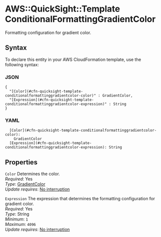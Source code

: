 # AWS::QuickSight::Template ConditionalFormattingGradientColor<a name="aws-properties-quicksight-template-conditionalformattinggradientcolor"></a>

Formatting configuration for gradient color\.

## Syntax<a name="aws-properties-quicksight-template-conditionalformattinggradientcolor-syntax"></a>

To declare this entity in your AWS CloudFormation template, use the following syntax:

### JSON<a name="aws-properties-quicksight-template-conditionalformattinggradientcolor-syntax.json"></a>

```
{
  "[Color](#cfn-quicksight-template-conditionalformattinggradientcolor-color)" : GradientColor,
  "[Expression](#cfn-quicksight-template-conditionalformattinggradientcolor-expression)" : String
}
```

### YAML<a name="aws-properties-quicksight-template-conditionalformattinggradientcolor-syntax.yaml"></a>

```
  [Color](#cfn-quicksight-template-conditionalformattinggradientcolor-color):
    GradientColor
  [Expression](#cfn-quicksight-template-conditionalformattinggradientcolor-expression): String
```

## Properties<a name="aws-properties-quicksight-template-conditionalformattinggradientcolor-properties"></a>

`Color` <a name="cfn-quicksight-template-conditionalformattinggradientcolor-color"></a>
Determines the color\.  
_Required_: Yes  
_Type_: [GradientColor](aws-properties-quicksight-template-gradientcolor.md)  
_Update requires_: [No interruption](https://docs.aws.amazon.com/AWSCloudFormation/latest/UserGuide/using-cfn-updating-stacks-update-behaviors.html#update-no-interrupt)

`Expression` <a name="cfn-quicksight-template-conditionalformattinggradientcolor-expression"></a>
The expression that determines the formatting configuration for gradient color\.  
_Required_: Yes  
_Type_: String  
_Minimum_: `1`  
_Maximum_: `4096`  
_Update requires_: [No interruption](https://docs.aws.amazon.com/AWSCloudFormation/latest/UserGuide/using-cfn-updating-stacks-update-behaviors.html#update-no-interrupt)

